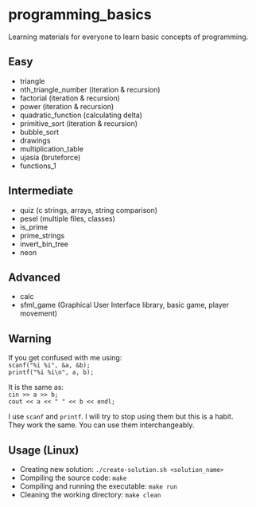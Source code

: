 # programming_basics

Learning materials for everyone to learn basic concepts of programming.

## Easy
* triangle
* nth_triangle_number (iteration & recursion)
* factorial (iteration & recursion)
* power (iteration & recursion)
* quadratic_function (calculating delta)
* primitive_sort (iteration & recursion)
* bubble_sort
* drawings
* multiplication_table
* ujasia (bruteforce)
* functions_1

## Intermediate
* quiz (c strings, arrays, string comparison)
* pesel (multiple files, classes)
* is_prime
* prime_strings
* invert_bin_tree
* neon

## Advanced
* calc
* sfml_game (Graphical User Interface library, basic game, player movement)

## Warning
If you get confused with me using:  
`scanf("%i %i", &a, &b);`  
`printf("%i %i\n", a, b);`  

It is the same as:  
`cin >> a >> b;`  
`cout << a << " " << b << endl;`  

I use `scanf` and `printf`. I will try to stop using them but this is a habit.  
They work the same. You can use them interchangeably.

## Usage (Linux)
* Creating new solution: `./create-solution.sh <solution_name>`
* Compiling the source code: `make`
* Compiling and running the executable: `make run`
* Cleaning the working directory: `make clean`
